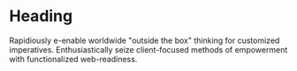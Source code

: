 

# Heading

Rapidiously e-enable worldwide "outside the box" thinking for customized imperatives. Enthusiastically seize client-focused methods of empowerment with functionalized web-readiness.